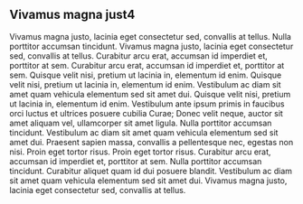 ## Vivamus magna just4

Vivamus magna justo, lacinia eget consectetur sed, convallis at tellus. Nulla porttitor accumsan tincidunt. Vivamus magna justo, lacinia eget consectetur sed, convallis at tellus. Curabitur arcu erat, accumsan id imperdiet et, porttitor at sem. Curabitur arcu erat, accumsan id imperdiet et, porttitor at sem. Quisque velit nisi, pretium ut lacinia in, elementum id enim. Quisque velit nisi, pretium ut lacinia in, elementum id enim. Vestibulum ac diam sit amet quam vehicula elementum sed sit amet dui. Quisque velit nisi, pretium ut lacinia in, elementum id enim. Vestibulum ante ipsum primis in faucibus orci luctus et ultrices posuere cubilia Curae; Donec velit neque, auctor sit amet aliquam vel, ullamcorper sit amet ligula. Nulla porttitor accumsan tincidunt. Vestibulum ac diam sit amet quam vehicula elementum sed sit amet dui. Praesent sapien massa, convallis a pellentesque nec, egestas non nisi. Proin eget tortor risus. Proin eget tortor risus. Curabitur arcu erat, accumsan id imperdiet et, porttitor at sem. Nulla porttitor accumsan tincidunt. Curabitur aliquet quam id dui posuere blandit. Vestibulum ac diam sit amet quam vehicula elementum sed sit amet dui. Vivamus magna justo, lacinia eget consectetur sed, convallis at tellus.